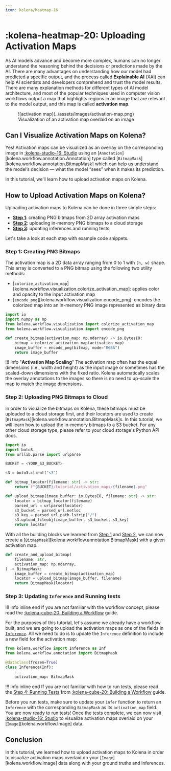 ```yaml
---
icon: kolena/heatmap-16
---
```


# :kolena-heatmap-20: Uploading Activation Maps

As AI models advance and become more complex, humans can no longer understand the reasoning behind the decisions or
predictions made by the AI. There are many advantages on understanding how our model had predicted a specific output,
and the process called **Explainable AI** (XAI) can help AI scientists and developers comprehend and trust the model
results. There are many explanation methods for different types of AI model architecture, and most of the popular
techniques used in computer vision workflows output a map that highlights regions in an image that are relevant to the
model output, and this map is called **activation map**.

<figure markdown>
  ![activation map](../assets/images/activation-map.png)
  <figcaption markdown>Visualization of an activation map overlaid on an image</figcaption>
</figure>

## Can I Visualize Activation Maps on Kolena?

Yes! Activation maps can be visualized as an overlay on the corresponding image in
[:kolena-studio-16: Studio](https://app.kolena.io/redirect/studio) using an
[`Annotation`][kolena.workflow.annotation.Annotation] type called [`BitmapMask`][kolena.workflow.annotation.BitmapMask]
which can help us understand the model’s decision — what the model “sees” when it makes its prediction.

In this tutorial, we’ll learn how to upload activation maps on Kolena.

## How to Upload Activation Maps on Kolena?

Uploading activation maps to Kolena can be done in three simple steps:

- [**Step 1**](#step-1-creating-png-bitmaps): creating PNG bitmaps from 2D array activation maps
- [**Step 2**](#step-2-uploading-png-bitmaps-to-cloud): uploading in-memory PNG bitmaps to a cloud storage
- [**Step 3**](#step-3-updating-inference-and-running-tests): updating inferences and running tests

Let's take a look at each step with example code snippets.

### Step 1: Creating PNG Bitmaps

The activation map is a 2D data array ranging from 0 to 1 with `(h, w)` shape. This array is converted to a PNG bitmap
using the following two utility methods:

- [`colorize_activation_map`][kolena.workflow.visualization.colorize_activation_map]: applies color and opacity to the input activation map
- [`encode_png`][kolena.workflow.visualization.encode_png]: encodes the colorized map into an in-memory PNG image represented as binary data

```python
import io
import numpy as np
from kolena.workflow.visualization import colorize_activation_map
from kolena.workflow.visualization import encode_png

def create_bitmap(activation_map: np.ndarray) -> io.BytesIO:
    bitmap = colorize_activation_map(activation_map)
    image_buffer = encode_png(bitmap, mode="RGBA")
    return image_buffer
```

!!! info "**Activation Map Scaling**"
    The activation map often has the equal dimensions (i.e., width and height) as the input image or sometimes has the
    scaled-down dimensions with the fixed ratio. Kolena automatically scales the overlay annotations to the images so
    there is no need to up-scale the map to match the image dimensions.

### Step 2: Uploading PNG Bitmaps to Cloud

In order to visualize the bitmaps on Kolena, these bitmaps must be uploaded to a cloud storage first, and their locators
are used to create [`BitmapMask`][kolena.workflow.annotation.BitmapMask]s. In this tutorial, we will learn how to upload
the in-memory bitmaps to a S3 bucket. For any other cloud storage type, please refer to your cloud storage's Python
API docs.

```python
import io
import boto3
from urllib.parse import urlparse

BUCKET = <YOUR_S3_BUCKET>

s3 = boto3.client("s3")

def bitmap_locator(filename: str) -> str:
    return f"{BUCKET}/tutorial/activation_maps/{filename}.png"

def upload_bitmap(image_buffer: io.BytesIO, filename: str) -> str:
    locator = bitmap_locator(filename)
    parsed_url = urlparse(locator)
    s3_bucket = parsed_url.netloc
    s3_key = parsed_url.path.lstrip("/")
    s3.upload_fileobj(image_buffer, s3_bucket, s3_key)
    return locator
```

With all the building blocks we learned from [Step 1](#step-1-creating-png-bitmaps) and
[Step 2](#step-2-uploading-png-bitmaps-to-cloud), we can now create a
[`BitmapMask`][kolena.workflow.annotation.BitmapMask] with a given activation map.

```python
def create_and_upload_bitmap(
    filename: str,
    activation_map: np.ndarray,
) -> BitmapMask:
    image_buffer = create_bitmap(activation_map)
    locator = upload_bitmap(image_buffer, filename)
    return BitmapMask(locator)
```

### Step 3: Updating `Inference` and Running tests

!!! info inline end
    If you are not familiar with the workflow concept, please read the
    [:kolena-cube-20: Building a Workflow](https://docs.kolena.io/building-a-workflow) guide.

For the purposes of this tutorial, let's assume we already have a workflow built, and we are going to upload
the activation maps as one of the fields in [`Inference`](https://docs.kolena.io/building-a-workflow/#inference-type).
All we need to do is to update the `Inference` definition to include a new field for the activation map:

```python
from kolena.workflow import Inference as Inf
from kolena.workflow.annotation import BitmapMask

@dataclass(frozen=True)
class Inference(Inf):
    ...
    activation_map: BitmapMask
```

!!! info inline end
    If you are not familiar with how to run tests, please read the
    [Step 4: Running Tests](https://docs.kolena.io/building-a-workflow/#step-4-running-tests)
    from [:kolena-cube-20: Building a Workflow](https://docs.kolena.io/building-a-workflow) guide.

Before you run tests, make sure to update your `infer` function to return an `Inference` with the corresponding
`BitmapMask` as its `activation_map` field. You are now ready to run tests! Once the tests complete, we can now visit
[:kolena-studio-16: Studio](https://app.kolena.io/redirect/studio) to visualize activation maps overlaid on your
[`Image`][kolena.workflow.Image] data.

## Conclusion
In this tutorial, we learned how to upload activation maps to Kolena in order to visualize activation maps
overlaid on your [`Image`][kolena.workflow.Image] data along with your ground truths and inferences.
